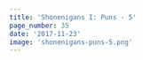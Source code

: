 ```yaml
---
title: 'Shonenigans I: Puns - 5'
page_number: 35
date: '2017-11-23'
image: 'shonenigans-puns-5.png'
---
```


